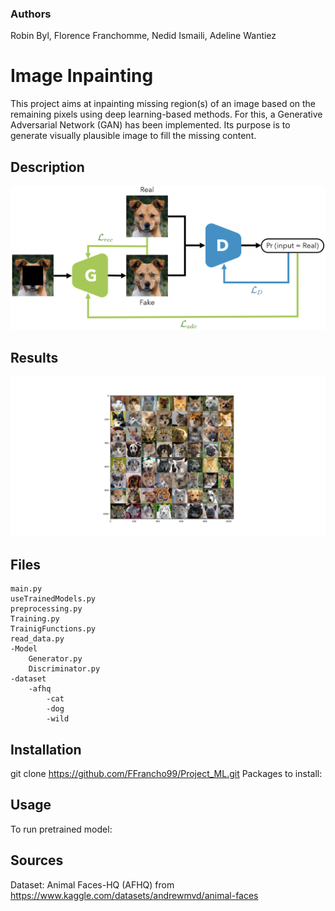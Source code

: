 ### Authors
Robin Byl,
Florence Franchomme,
Nedid Ismaili,
Adeline Wantiez

# Image Inpainting
This project aims at inpainting missing region(s) of an image based on the remaining pixels using deep learning-based methods. 
For this, a Generative Adversarial Network (GAN) has been implemented. 
Its purpose is to generate visually plausible image to fill the missing content.

## Description
![alt-text](Results/General_architecture.png "Architecture")
## Results

![alt-text](Results/ResultsExample.png "Results")

## Files
    main.py
    useTrainedModels.py
    preprocessing.py
    Training.py
    TrainigFunctions.py
    read_data.py
    -Model
        Generator.py
        Discriminator.py
    -dataset
        -afhq
            -cat
            -dog
            -wild

## Installation

git clone https://github.com/FFrancho99/Project_ML.git
Packages to install:
    

## Usage

To run pretrained model:

## Sources
Dataset: Animal Faces-HQ (AFHQ) from https://www.kaggle.com/datasets/andrewmvd/animal-faces
    
